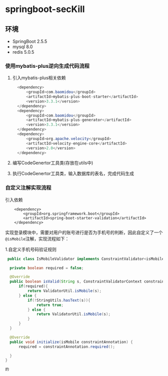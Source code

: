 # springboot-secKill

## 环境

- SpringBoot 2.5.5
- mysql 8.0
- redis 5.0.5

### 使用mybatis-plus逆向生成代码流程

 1. 引入mybatis-plus相关依赖
      ```java
        <dependency>
            <groupId>com.baomidou</groupId>
            <artifactId>mybatis-plus-boot-starter</artifactId>
            <version>3.3.1</version>
        </dependency>
        <dependency>
            <groupId>com.baomidou</groupId>
            <artifactId>mybatis-plus-generator</artifactId>
            <version>3.3.1</version>
        </dependency>
        <dependency>
            <groupId>org.apache.velocity</groupId>
            <artifactId>velocity-engine-core</artifactId>
            <version>2.0</version>
        </dependency>
 
 
 2. 编写CodeGenertor工具类(存放在utils中)
 
 3. 执行CodeGenertor工具类，输入数据库的表名，完成代码生成


### 自定义注解实现流程

引入依赖
    
        <dependency>
            <groupId>org.springframework.boot</groupId>
            <artifactId>spring-boot-starter-validation</artifactId>
        </dependency>
        
实现登录模块中，需要对用户的账号进行是否为手机号的判断，因此自定义了一个`@isMobile`注解，实现流程如下：

 1.自定义手机号码验证规则
  ```java
   public class IsMobileValidator implements ConstraintValidator<isMobile,String> {

    private boolean required = false;

    @Override
    public boolean isValid(String s, ConstraintValidatorContext constraintValidatorContext) {
        if(required){
            return ValidatorUtil.isMobile(s);
        } else {
            if(!StringUtils.hasText(s)){
                return true;
            } else {
                return ValidatorUtil.isMobile(s);
            }
        }
    }

    @Override
    public void initialize(isMobile constraintAnnotation) {
        required = constraintAnnotation.required();

    }
}

的






